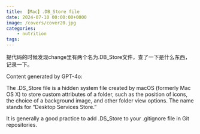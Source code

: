 ```yaml
---
title: 【Mac】.DB_Store file
date: 2024-07-10 00:00:00+0000
image: /covers/cover20.jpg
categories: 
    - nutrition
tags:
---
```

提代码的时候发现change里有两个名为.DB_Store文件，查了一下是什么东西，记录一下。

Content generated by GPT-4o:

The .DS_Store file is a hidden system file created by macOS (formerly Mac OS X) to store custom attributes of a folder, such as the position of icons, the choice of a background image, and other folder view options. The name stands for “Desktop Services Store.”

It is generally a good practice to add .DS_Store to your .gitignore file in Git repositories. 